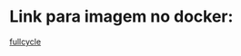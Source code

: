 # Link para imagem no docker:

[fullcycle](https://hub.docker.com/repository/docker/ericgomes/fullcycle)